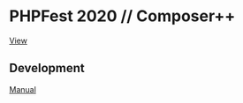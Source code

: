 # PHPFest 2020 // Composer++ #

[View](https://hanovruslan.github.io/phpfest-2020-composer-plus-plus)

## Development ##

[Manual](./README-manual.md)
